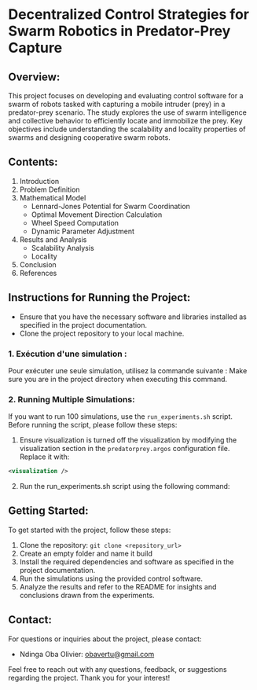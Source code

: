 # Decentralized Control Strategies for Swarm Robotics in Predator-Prey Capture

## Overview:
This project focuses on developing and evaluating control software for a swarm of robots tasked with capturing a mobile intruder (prey) in a predator-prey scenario. The study explores the use of swarm intelligence and collective behavior to efficiently locate and immobilize the prey. Key objectives include understanding the scalability and locality properties of swarms and designing cooperative swarm robots.

## Contents:
1. Introduction
2. Problem Definition
3. Mathematical Model
   - Lennard-Jones Potential for Swarm Coordination
   - Optimal Movement Direction Calculation
   - Wheel Speed Computation
   - Dynamic Parameter Adjustment
4. Results and Analysis
   - Scalability Analysis
   - Locality
5. Conclusion
6. References

## Instructions for Running the Project:
- Ensure that you have the necessary software and libraries installed as specified in the project documentation.
- Clone the project repository to your local machine.
### 1. Exécution d'une simulation :
Pour exécuter une seule simulation, utilisez la commande suivante :
Make sure you are in the project directory when executing this command.

### 2. Running Multiple Simulations:
If you want to run 100 simulations, use the `run_experiments.sh` script. Before running the script, please follow these steps:
1. Ensure visualization is turned off the visualization by modifying the visualization section in the `predatorprey.argos` configuration file. Replace it with:
```xml
<visualization />
```
2. Run the run_experiments.sh script using the following command:
## Getting Started:
To get started with the project, follow these steps:
1. Clone the repository: `git clone <repository_url>`
2. Create an empty folder and name it build
3. Install the required dependencies and software as specified in the project documentation.
4. Run the simulations using the provided control software.
5. Analyze the results and refer to the README for insights and conclusions drawn from the experiments.

## Contact:
For questions or inquiries about the project, please contact:
- Ndinga Oba Olivier: [obavertu@gmail.com](mailto:obavertu@gmail.com) 

Feel free to reach out with any questions, feedback, or suggestions regarding the project. Thank you for your interest!
